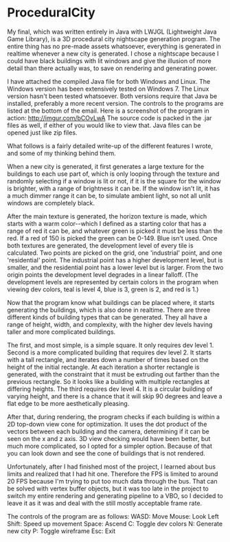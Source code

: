 ProceduralCity
==============
My final, which was written entirely in Java with LWJGL (Lightweight Java Game Library), is a 3D procedural city nightscape generation program. The entire thing has no pre-made assets whatsoever, everything is generated in realtime whenever a new city is generated. 
I chose a nightscape because I could have black buildings with lit windows and give the illusion of more detail than there actually was, to save on rendering and generating power.

I have attached the compiled Java file for both Windows and Linux. The Windows version has been extensively tested on Windows 7. The Linux version hasn't been tested whatsoever. Both versions require that Java be installed, preferably a more recent version. The controls to the programs are listed at the bottom of the email. 
Here is a screenshot of the program in action: http://imgur.com/bCOvLwA
The source code is packed in the .jar files as well, if either of you would like to view that. Java files can be opened just like zip files.

What follows is a fairly detailed write-up of the different features I wrote, and some of my thinking behind them.


When a new city is generated, it first generates a large texture for the buildings to each use part of, which is only looping through the texture and randomly selecting if a window is lit or not, if it is the square for the window is brighter, with a range of brightness it can be. If the window isn't lit, it has a much dimmer range it can be, to simulate ambient light, so not all unlit windows are completely black.

After the main texture is generated, the horizon texture is made, which starts with a warm color--which I defined as a starting color that has a range of red it can be, and whatever green is picked it must be less than the red. If a red of 150 is picked the green can be 0-149. Blue isn't used.
Once both textures are generated, the development level of every tile is calculated. Two points are picked on the grid, one 'industrial' point, and one 'residential' point. The industrial point has a higher development level, but is smaller, and the residential point has a lower level but is larger. From the two origin points the development level degrades in a linear falloff. (The development levels are represented by certain colors in the program when viewing dev colors, teal is level 4, blue is 3, green is 2, and red is 1.)

Now that the program know what buildings can be placed where, it starts generating the buildings, which is also done in realtime. There are three different kinds of building types that can be generated. They all have a range of height, width, and complexity, with the higher dev levels having taller and more complicated buildings.

The first, and most simple, is a simple square. It only requires dev level 1.
Second is a more complicated building that requires dev level 2. It starts with a tall rectangle, and iterates down a number of times based on the height of the initial rectangle. At each iteration a shorter rectangle is generated, with the constraint that it must be extruding out farther than the previous rectangle. So it looks like a building with multiple rectangles at differing heights.
The third requires dev level 4. It is a circular building of varying height, and there is a chance that it will skip 90 degrees and leave a flat edge to be more aesthetically pleasing.

After that, during rendering, the program checks if each building is within a 2D top-down view cone for optimization. It uses the dot product of the vectors between each building and the camera, determining if it can be seen on the x and z axis. 3D view checking would have been better, but much more complicated, so I opted for a simpler option. Because of that you can look down and see the cone of buildings that is not rendered.


Unfortunately, after I had finished most of the project, I learned about bus limits and realized that I had hit one. Therefore the FPS is limited to around 20 FPS because I'm trying to put too much data through the bus. That can be solved with vertex buffer objects, but it was too late in the project to switch my entire rendering and generating pipeline to a VBO, so I decided to leave it as it was and deal with the still mostly acceptable frame rate.


The controls of the program are as follows:
WASD: Move
Mouse: Look
Left Shift: Speed up movement
Space: Ascend
C: Toggle dev colors
N: Generate new city
P: Toggle wireframe
Esc: Exit
